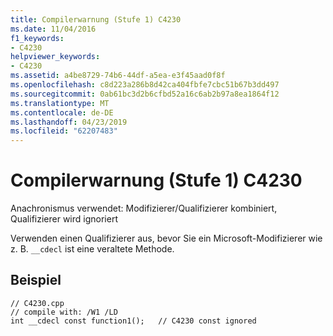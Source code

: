 ```yaml
---
title: Compilerwarnung (Stufe 1) C4230
ms.date: 11/04/2016
f1_keywords:
- C4230
helpviewer_keywords:
- C4230
ms.assetid: a4be8729-74b6-44df-a5ea-e3f45aad0f8f
ms.openlocfilehash: c8d223a286b8d42ca404fbfe7cbc51b67b3dd497
ms.sourcegitcommit: 0ab61bc3d2b6cfbd52a16c6ab2b97a8ea1864f12
ms.translationtype: MT
ms.contentlocale: de-DE
ms.lasthandoff: 04/23/2019
ms.locfileid: "62207483"
---
```

# <a name="compiler-warning-level-1-c4230"></a>Compilerwarnung (Stufe 1) C4230

Anachronismus verwendet: Modifizierer/Qualifizierer kombiniert, Qualifizierer wird ignoriert

Verwenden einen Qualifizierer aus, bevor Sie ein Microsoft-Modifizierer wie z. B. `__cdecl` ist eine veraltete Methode.

## <a name="example"></a>Beispiel

```
// C4230.cpp
// compile with: /W1 /LD
int __cdecl const function1();   // C4230 const ignored
```